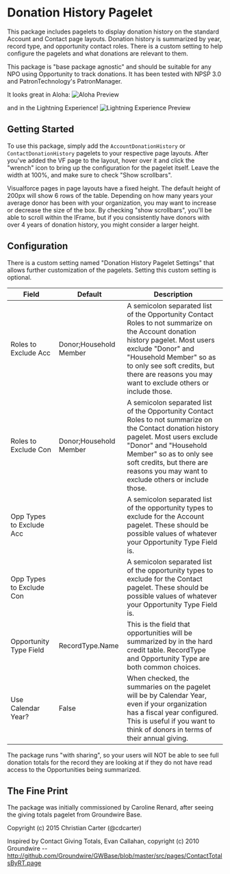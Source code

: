 # Donation History Pagelet

This package includes pagelets to display donation history on the standard Account and Contact page layouts. Donation history is summarized by year, record type, and opportunity contact roles. There is a custom setting to help configure the pagelets and what donations are relevant to them.

This package is "base package agnostic" and should be suitable for any NPO using Opportunity to track donations. It has been tested with NPSP 3.0 and PatronTechnology's PatronManager.

It looks great in Aloha:
![Aloha Preview](http://cdcarter.github.io/SalesforceDonationHistory/aloha-demo.png)

and in the Lightning Experience!
![Lightning Experience Preview](http://cdcarter.github.io/SalesforceDonationHistory/lex-demo.png)

## Getting Started
To use this package, simply add the `AccountDonationHistory` or `ContactDonationHistory` pagelets to your respective page layouts. After you've added the VF page to the layout, hover over it and click the "wrench" icon to bring up the configuration for the pagelet itself. Leave the width at 100%, and make sure to check "Show scrollbars".

Visualforce pages in page layouts have a fixed height. The default height of 200px will show 6 rows of the table. Depending on how many years your average donor has been with your organization, you may want to increase or decrease the size of the box. By checking "show scrollbars", you'll be able to scroll within the IFrame, but if you consistently have donors with over 4 years of donation history, you might consider a larger height.

## Configuration

There is a custom setting named "Donation History Pagelet Settings" that allows further customization of the pagelets. Setting this custom setting is optional.

<table>
<thead>
<tr><th>Field</th><th>Default</th><th>Description</th></tr>
</thead>
<tbody>
<tr><td>Roles to Exclude Acc</td><td>Donor;Household Member</td><td>A semicolon separated list of the Opportunity Contact Roles to not summarize on the Account donation history pagelet. Most users exclude "Donor" and "Household Member" so as to only see soft credits, but there are reasons you may want to exclude others or include those.</td></tr>
<tr><td>Roles to Exclude Con</td><td>Donor;Household Member</td><td>A semicolon separated list of the Opportunity Contact Roles to not summarize on the Contact donation history pagelet. Most users exclude "Donor" and "Household Member" so as to only see soft credits, but there are reasons you may want to exclude others or include those.</td></tr>
<tr><td>Opp Types to Exclude Acc</td><td></td><td>A semicolon separated list of the opportunity types to exclude for the Account pagelet. These should be possible values of whatever your Opportunity Type Field is.</td></tr>
<tr><td>Opp Types to Exclude Con</td><td></td><td>A semicolon separated list of the opportunity types to exclude for the Contact pagelet. These should be possible values of whatever your Opportunity Type Field is.</td></tr>
<tr><td>Opportunity Type Field</td><td>RecordType.Name</td><td>This is the field that opportunities will be summarized by in the hard credit table. RecordType and Opportunity Type are both common choices.</td></tr>
<tr><td>Use Calendar Year?</td><td>False</td><td>When checked, the summaries on the pagelet will be by Calendar Year, even if your organization has a fiscal year configured. This is useful if you want to think of donors in terms of their annual giving.</td></tr>
</tbody>
</table>

The package runs "with sharing", so your users will NOT be able to see full donation totals for the record they are looking at if they do not have read access to the Opportunities being summarized.

## The Fine Print

The package was initially commissioned by Caroline Renard, after seeing the  giving totals pagelet from Groundwire Base.

Copyright (c) 2015 Christian Carter (@cdcarter)

Inspired by Contact Giving Totals, Evan Callahan, copyright (c) 2010 Groundwire -- http://github.com/Groundwire/GWBase/blob/master/src/pages/ContactTotalsByRT.page

